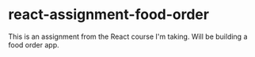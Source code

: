 # react-assignment-food-order
This is an assignment from the React course I'm taking. Will be building a food order app.
